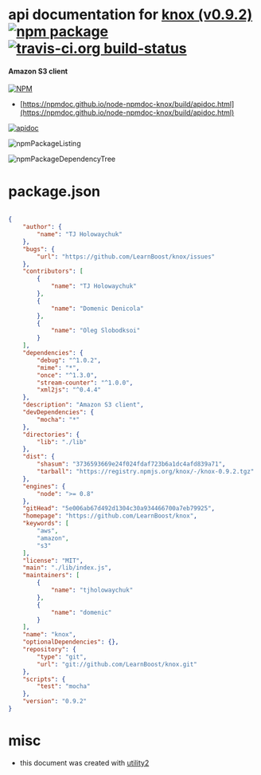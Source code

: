 # api documentation for  [knox (v0.9.2)](https://github.com/LearnBoost/knox)  [![npm package](https://img.shields.io/npm/v/npmdoc-knox.svg?style=flat-square)](https://www.npmjs.org/package/npmdoc-knox) [![travis-ci.org build-status](https://api.travis-ci.org/npmdoc/node-npmdoc-knox.svg)](https://travis-ci.org/npmdoc/node-npmdoc-knox)
#### Amazon S3 client

[![NPM](https://nodei.co/npm/knox.png?downloads=true&downloadRank=true&stars=true)](https://www.npmjs.com/package/knox)

- [https://npmdoc.github.io/node-npmdoc-knox/build/apidoc.html](https://npmdoc.github.io/node-npmdoc-knox/build/apidoc.html)

[![apidoc](https://npmdoc.github.io/node-npmdoc-knox/build/screenCapture.buildCi.browser.%252Ftmp%252Fbuild%252Fapidoc.html.png)](https://npmdoc.github.io/node-npmdoc-knox/build/apidoc.html)

![npmPackageListing](https://npmdoc.github.io/node-npmdoc-knox/build/screenCapture.npmPackageListing.svg)

![npmPackageDependencyTree](https://npmdoc.github.io/node-npmdoc-knox/build/screenCapture.npmPackageDependencyTree.svg)



# package.json

```json

{
    "author": {
        "name": "TJ Holowaychuk"
    },
    "bugs": {
        "url": "https://github.com/LearnBoost/knox/issues"
    },
    "contributors": [
        {
            "name": "TJ Holowaychuk"
        },
        {
            "name": "Domenic Denicola"
        },
        {
            "name": "Oleg Slobodksoi"
        }
    ],
    "dependencies": {
        "debug": "^1.0.2",
        "mime": "*",
        "once": "^1.3.0",
        "stream-counter": "^1.0.0",
        "xml2js": "^0.4.4"
    },
    "description": "Amazon S3 client",
    "devDependencies": {
        "mocha": "*"
    },
    "directories": {
        "lib": "./lib"
    },
    "dist": {
        "shasum": "3736593669e24f024fdaf723b6a1dc4afd839a71",
        "tarball": "https://registry.npmjs.org/knox/-/knox-0.9.2.tgz"
    },
    "engines": {
        "node": ">= 0.8"
    },
    "gitHead": "5e006ab67d492d1304c30a934466700a7eb79925",
    "homepage": "https://github.com/LearnBoost/knox",
    "keywords": [
        "aws",
        "amazon",
        "s3"
    ],
    "license": "MIT",
    "main": "./lib/index.js",
    "maintainers": [
        {
            "name": "tjholowaychuk"
        },
        {
            "name": "domenic"
        }
    ],
    "name": "knox",
    "optionalDependencies": {},
    "repository": {
        "type": "git",
        "url": "git://github.com/LearnBoost/knox.git"
    },
    "scripts": {
        "test": "mocha"
    },
    "version": "0.9.2"
}
```



# misc
- this document was created with [utility2](https://github.com/kaizhu256/node-utility2)
